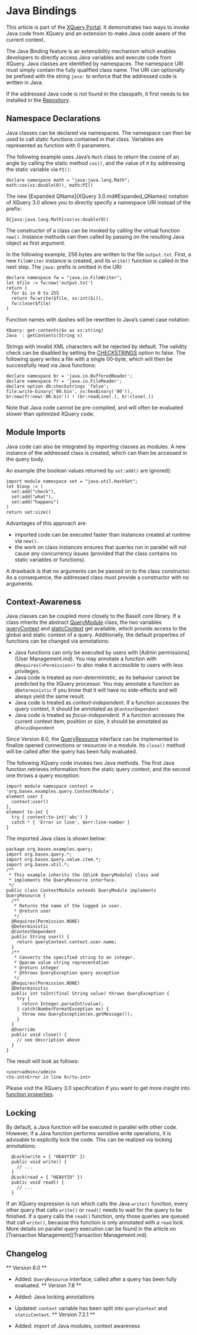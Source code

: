 
# Java Bindings
 


 
This article is part of the [XQuery Portal](XQuery.md). It demonstrates two ways to invoke Java code from XQuery and an extension to make Java code aware of the current context. 

 
The Java Binding feature is an extensibility mechanism which enables developers to directly access Java variables and execute code from XQuery. Java classes are identified by namespaces. The namespace URI must simply contain the fully qualified class name. The URI can optionally be prefixed with the string `java:` to enforce that the addressed code is written in Java. 

 
If the addressed Java code is not found in the classpath, it first needs to be installed in the [Repository](Repository.md). 

 
## Namespace Declarations

Java classes can be declared via namespaces. The namespace can then be used to call static functions contained in that class. Variables are represented as function with 0 parameters. 


The following example uses Java’s `Math` class to return the cosine of an angle by calling the static method `cos()`, and the value of π by addressing the static variable via `PI()`: 


    declare namespace math = "java:java.lang.Math";
    math:cos(xs:double(0)), math:PI()


The new [Expanded QName](XQuery 3.0.md#Expanded_QNames) notation of XQuery 3.0 allows you to directly specify a namespace URI instead of the prefix: 


    Q{java:java.lang.Math}cos(xs:double(0))


The constructor of a class can be invoked by calling the virtual function `new()`. Instance methods can then called by passing on the resulting Java object as first argument. 


In the following example, 256 bytes are written to the file `output.txt`. First, a new `FileWriter` instance is created, and its `write()` function is called in the next step. The `java:` prefix is omitted in the URI: 


    declare namespace fw = "java.io.FileWriter";
    let $file := fw:new('output.txt')
    return (
      for $i in 0 to 255
      return fw:write($file, xs:int($i)),
      fw:close($file)
    )


Function names with dashes will be rewritten to Java’s camel case notation: 


    XQuery: get-contents($x as xs:string) 
    Java  : getContents(String x)


Strings with invalid XML characters will be rejected by default. The validity check can be disabled by setting the [CHECKSTRINGS](Options.md#CHECKSTRINGS) option to false. The following query writes a file with a single 00-byte, which will then be successfully read via Java functions: 


    declare namespace br = 'java.io.BufferedReader';
    declare namespace fr = 'java.io.FileReader';
    declare option db:checkstrings 'false';
    file:write-binary('00.bin', xs:hexBinary('00')),
    br:new(fr:new('00.bin')) ! (br:readLine(.), br:close(.))


Note that Java code cannot be pre-compiled, and will often be evaluated slower than optimized XQuery code. 

 
## Module Imports

Java code can also be integrated by _importing_ classes as modules. A new instance of the addressed class is created, which can then be accessed in the query body. 


An example (the boolean values returned by `set:add()` are ignored): 


    import module namespace set = "java.util.HashSet";
    let $loop := (
      set:add("check"),
      set:add("what"),
      set:add("happens")
    )
    return set:size()


Advantages of this approach are: 

 * imported code can be executed faster than instances created at runtime via `new()`. 
 * the work on class instances ensures that queries run in parallel will not cause any concurrency issues (provided that the class contains no static variables or functions). 

A drawback is that no arguments can be passed on to the class constructor. As a consequence, the addressed class must provide a constructor with no arguments. 

 
## Context-Awareness

Java classes can be coupled more closely to the BaseX core library. If a class inherits the abstract [QueryModule](https://github.com/BaseXdb/basex/blob/master/basex-core/src/main/java/org/basex/query/QueryModule.java) class, the two variables [queryContext](https://github.com/BaseXdb/basex/blob/master/basex-core/src/main/java/org/basex/query/QueryContext.java) and [staticContext](https://github.com/BaseXdb/basex/blob/master/basex-core/src/main/java/org/basex/query/StaticContext.java) get available, which provide access to the global and static context of a query. Additionally, the default properties of functions can be changed via annotations: 

 * Java functions can only be executed by users with [Admin permissions](User Management.md). You may annotate a function with `@Requires(<Permission>)` to also make it accessible to users with less privileges. 
 * Java code is treated as _non-deterministic_, as its behavior cannot be predicted by the XQuery processor. You may annotate a function as `@Deterministic` if you know that it will have no side-effects and will always yield the same result. 
 * Java code is treated as _context-independent_. If a function accesses the query context, it should be annotated as `@ContextDependent`
 * Java code is treated as _focus-independent_. If a function accesses the current context item, position or size, it should be annotated as `@FocusDependent`

Since Version 8.0, the [QueryResource](https://github.com/BaseXdb/basex/blob/master/basex-core/src/main/java/org/basex/query/QueryResource.java) interface can be implemented to finalize opened connections or resources in a module. Its `close()` method will be called after the query has been fully evaluated. 


The following XQuery code invokes two Java methods. The first Java function retrieves information from the static query context, and the second one throws a query exception: 


    import module namespace context = 'org.basex.examples.query.ContextModule';
    element user {
      context:user()
    },
    element to-int {
      try { context:to-int('abc') }
      catch * { 'Error in line', $err:line-number }
    }


The imported Java class is shown below: 


    package org.basex.examples.query;
    import org.basex.query.*;
    import org.basex.query.value.item.*;
    import org.basex.util.*;
    /**
     * This example inherits the {@link QueryModule} class and
     * implements the QueryResource interface.
     */
    public class ContextModule extends QueryModule implements QueryResource {
      /**
       * Returns the name of the logged in user.
       * @return user
       */
      @Requires(Permission.NONE)
      @Deterministic
      @ContextDependent
      public String user() {
        return queryContext.context.user.name;
      }
      /**
       * Converts the specified string to an integer.
       * @param value string representation
       * @return integer
       * @throws QueryException query exception
       */
      @Requires(Permission.NONE)
      @Deterministic
      public int toInt(final String value) throws QueryException {
        try {
          return Integer.parseInt(value);
        } catch(NumberFormatException ex) {
          throw new QueryException(ex.getMessage());
        }
      }
      @Override
      public void close() {
        // see description above
      }
    }


The result will look as follows: 


    <user>admin</admin>
    <to-int>Error in line 6</to-int>


Please visit the XQuery 3.0 specification if you want to get more insight into [function properties](http://www.w3.org/TR/xpath-functions-30/#properties-of-functions). 

 
## Locking

By default, a Java function will be executed in parallel with other code. However, if a Java function performs sensitive write operations, it is advisable to explicitly lock the code. This can be realized via locking annotations: 


      @Lock(write = { "HEAVYIO" })
      public void write() {
        // ...
      }
      @Lock(read = { "HEAVYIO" })
      public void read() {
        // ...
      }


If an XQuery expression is run which calls the Java `write()` function, every other query that calls `write()` or `read()` needs to wait for the query to be finished. If a query calls the `read()` function, only those queries are queued that call `write()`, because this function is only annotated with a `read` lock. More details on parallel query execution can be found in the article on [Transaction Management](Transaction Management.md). 

 
## Changelog
** Version 8.0 **

 * Added: `QueryResource` interface, called after a query has been fully evaluated. 
** Version 7.8 **

 * Added: Java locking annotations 
 * Updated: `context` variable has been split into `queryContext` and `staticContext`. 
** Version 7.2.1 **

 * Added: import of Java modules, context awareness 
